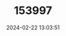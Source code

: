 ---
title: "153997"
category: "Cambarus cracens"
draft: false
date: 2024-02-22 13:03:51
languages:
  English: ["Slenderclaw Crayfish"]
---